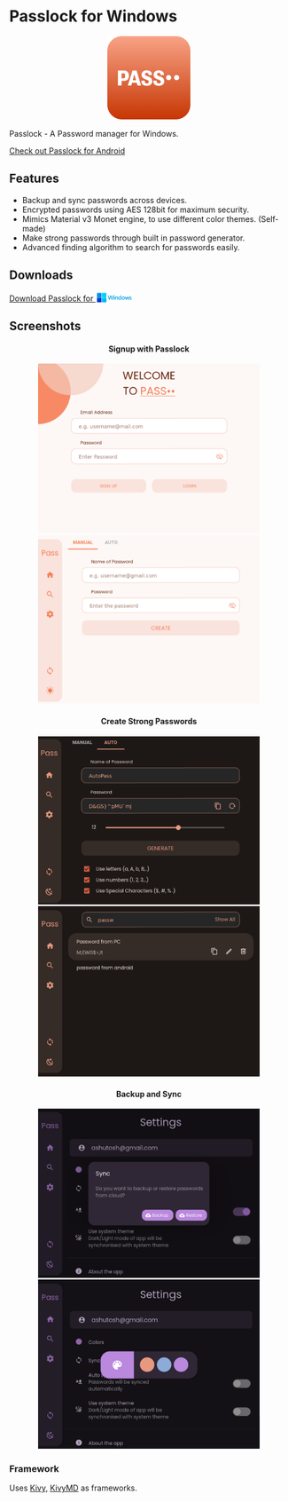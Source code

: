 # Passlock for Windows
<p align = "center">
    <img src = "screenshots/pass.png" height = 150>
</p>

Passlock - A Password manager for Windows.
<p>
    <a href="https://github.com/AM-ash-OR-AM-I/Passlock">
        Check out Passlock for Android
    </a>
</p>

## Features
* Backup and sync passwords across devices.
* Encrypted passwords using AES 128bit for maximum security.
* Mimics Material v3 Monet engine, to use different color themes. (Self-made)
* Make strong passwords through built in password generator.
* Advanced finding algorithm to search for passwords easily.

## Downloads
<a href = "https://github.com/AM-ash-OR-AM-I/PasslockDesktop/releases/download/0.2/Passlock.msi"> Download Passlock for <img src = "screenshots/windows_logo.png" height = 20 valign = "bottom"> </a>


## Screenshots
<h4 align = "center"> Signup with Passlock </h4>
<p align="center">
    <img src = "./screenshots/WelcomeScreen.png" width = 400>
    <img src = "./screenshots/Manual.png" width = 400>
</p>

<h4 align = "center"> Create Strong Passwords </h4>
<p align="center">
    <img src = "./screenshots/DarkMode.png" width = 400>
    <img src = "./screenshots/FindScreen.png" width = 400>
</p>

<h4 align = "center"> Backup and Sync </h4>
<p align="center">
    <img src = "./screenshots/sync.png" width=400>
    <img src = "./screenshots/colors.png" width=400>
</p>


### Framework
Uses <a href="https://github.com/kivy/kivy">Kivy,</a>
<a href="https://github.com/kivymd/KivyMD">KivyMD</a> as frameworks.